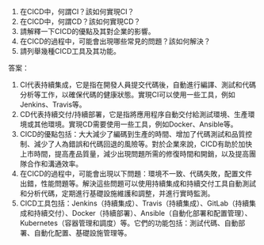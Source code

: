 1. 在CICD中，何謂CI？該如何實現CI？
2. 在CICD中，何謂CD？該如何實現CD？
3. 請解釋一下CICD的優點及其對企業的影響。
4. 在CICD的過程中，可能會出現哪些常見的問題？該如何解決？
5. 請列舉幾種CICD工具及其功能。

答案：
1. CI代表持續集成，它是指在開發人員提交代碼後，自動進行編譯、測試和代碼分析等工作，以確保代碼的健康狀態。實現CI可以使用一些工具，例如Jenkins、Travis等。
2. CD代表持續交付/持續部署，它是指將應用程序自動交付給測試環境、生產環境或其他環境。實現CD需要使用一些工具，例如Docker、Ansible等。
3. CICD的優點包括：大大減少了編碼到生產的時間、增加了代碼測試和品質控制、減少了人為錯誤和代碼回退的風險等。對於企業來說，CICD有助於加快上市時間，提高產品質量，減少出現問題所需的修復時間和開銷，以及提高團隊合作和溝通效率。
4. 在CICD的過程中，可能會出現以下問題：環境不一致、代碼失敗，配置文件出錯，性能問題等。解決這些問題可以使用持續集成和持續交付工具自動測試和分析代碼，定期進行基礎設施維護和調整，并進行實時監測。
5. CICD工具包括：Jenkins（持續集成）、Travis（持續集成）、GitLab（持續集成和持續交付）、Docker（持續部署）、Ansible（自動化部署和配置管理）、Kubernetes（容器管理和調度）等。它們的功能包括：測試代碼、自動部署、自動化配置、基礎設施管理等。